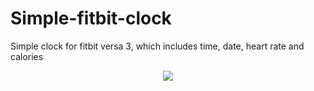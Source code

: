 # Simple-fitbit-clock
Simple clock for fitbit versa 3, which includes time, date, heart rate and calories

<p align=center>
  <img src="https://github.com/Paulobergine/Simple-fitbit-clock/blob/main/resources/clock.png" />
</p>
